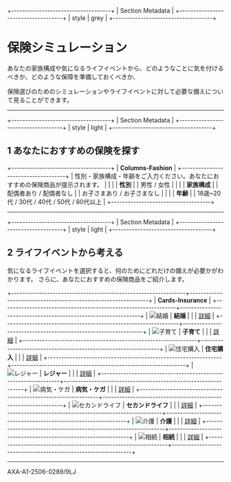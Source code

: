 <!-- source: https://www.axa.co.jp/prospect/be-recommended/ -->

+------------------------------------+
| Section Metadata                   |
+------------------------------------+
| style            | grey            |
+------------------------------------+

# 保険シミュレーション

あなたの家族構成や気になるライフイベントから、どのようなことに気を付けるべきか、どのような保障を準備しておくべきか、

保険選びのためのシミュレーションやライフイベントに対して必要な備えについて見ることができます。

---

+------------------------------------+
| Section Metadata                   |
+------------------------------------+
| style            | light           |
+------------------------------------+

## 1 あなたにおすすめの保険を探す

+------------------------------------+
| **Columns-Fashion**                |
+------------------------------------+
| 性別・家族構成・年齢をご入力ください。あなたにおすすめの保険商品が提示されます。 |
|                                    |
| **性別**                            |
| 男性 / 女性                         |
|                                    |
| **家族構成**                         |
| 配偶者あり / 配偶者なし              |
| お子さまあり / お子さまなし           |
|                                    |
| **年齢**                            |
| 18歳~20代 / 30代 / 40代 / 50代 / 60代以上 |
+------------------------------------+

---

+------------------------------------+
| Section Metadata                   |
+------------------------------------+
| style            | light           |
+------------------------------------+

## 2 ライフイベントから考える

気になるライフイベントを選択すると、何のためにどれだけの備えが必要かがわかります。 さらに、あなたにおすすめの保険商品をご紹介します。

+---------------------------------------------------------------+---------------------------------------------------------------+
| **Cards-Insurance**                                                                                                           |
+---------------------------------------------------------------+---------------------------------------------------------------+
| ![結婚](https://images.axa-contento-118412.eu/japan/2b7b6727-66a9-42b3-a31a-d34a055d57fd_sim_life-event_illustration_marriage%402x.png?auto=compress,format) | **結婚** |
|                                                               | [詳細](/prospect/be-recommended/marriage)                      |
+---------------------------------------------------------------+---------------------------------------------------------------+
| ![子育て](https://images.axa-contento-118412.eu/japan/2c4f42b4-0a75-4b6c-9abb-042f2e7b6719_sim_life-event_illustration_childcare%402x.png?auto=compress,format) | **子育て** |
|                                                               | [詳細](/prospect/be-recommended/childcare)                     |
+---------------------------------------------------------------+---------------------------------------------------------------+
| ![住宅購入](https://images.axa-contento-118412.eu/japan/9b7976be-09b1-413d-82ef-8d43800d24e2_sim_life-event_illustration_homepurchase%402x.png?auto=compress,format) | **住宅購入** |
|                                                               | [詳細](/prospect/be-recommended/homepurchase)                  |
+---------------------------------------------------------------+---------------------------------------------------------------+
| ![レジャー](https://images.axa-contento-118412.eu/japan/27f6bf54-1c7d-46b3-bd30-71d6ec859b62_sim_life-event_illustration_leisure%402x.png?auto=compress,format) | **レジャー** |
|                                                               | [詳細](/prospect/be-recommended/leisure)                       |
+---------------------------------------------------------------+---------------------------------------------------------------+
| ![病気・ケガ](https://images.axa-contento-118412.eu/japan/9c062c43-9420-4410-b69c-fe9eade3e4ab_sim_life-event_illustration_sick%402x.png?auto=compress,format) | **病気・ケガ** |
|                                                               | [詳細](/prospect/be-recommended/sick)                          |
+---------------------------------------------------------------+---------------------------------------------------------------+
| ![セカンドライフ](https://images.axa-contento-118412.eu/japan/522e33a7-188a-4018-a6dc-866ad4044d0f_sim_life-event_illustration_retiredlife%402x.png?auto=compress,format) | **セカンドライフ** |
|                                                               | [詳細](/prospect/be-recommended/retiredlife)                   |
+---------------------------------------------------------------+---------------------------------------------------------------+
| ![介護](https://images.axa-contento-118412.eu/japan/12a31082-f9a0-4d90-a571-811f0a861e1e_sim_life-event_illustration_care%402x.png?auto=compress,format) | **介護** |
|                                                               | [詳細](/prospect/be-recommended/care)                          |
+---------------------------------------------------------------+---------------------------------------------------------------+
| ![相続](https://images.axa-contento-118412.eu/japan/a9109c91-6660-412f-ae78-44b9a2f8db54_sim_life-event_illustration_inheritance%402x.png?auto=compress,format) | **相続** |
|                                                               | [詳細](/prospect/be-recommended/inheritance)                   |
+---------------------------------------------------------------+---------------------------------------------------------------+

---

AXA-A1-2506-0289/9LJ
